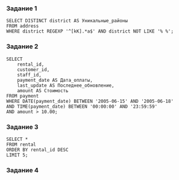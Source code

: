 ### Задание 1

```
SELECT DISTINCT district AS Уникальные_районы
FROM address
WHERE district REGEXP '^[kK].*a$' AND district NOT LIKE '% %';
```

### Задание 2

```
SELECT 
    rental_id,
    customer_id,
    staff_id,
    payment_date AS Дата_оплаты,
    last_update AS Последнее_обновление,
    amount AS Стоимость
FROM payment
WHERE DATE(payment_date) BETWEEN '2005-06-15' AND '2005-06-18'
AND TIME(payment_date) BETWEEN '00:00:00' AND '23:59:59'
AND amount > 10.00;
```

### Задание 3

```
SELECT *
FROM rental
ORDER BY rental_id DESC
LIMIT 5;
```

### Задание 4
